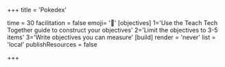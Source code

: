 +++
title = 'Pokedex'

time = 30
facilitation = false
emoji= '📇'
[objectives]
    1='Use the Teach Tech Together guide to construct your objectives'
    2='Limit the objectives to 3-5 items'
    3='Write objectives you can measure'
[build]
  render = 'never'
  list = 'local'
  publishResources = false

+++
